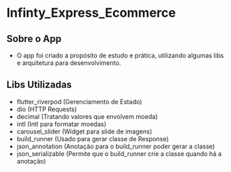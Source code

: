 # Infinty_Express_Ecommerce

## Sobre o App

- O app foi criado a propósito de estudo e prática, utilizando algumas libs e arquitetura para desenvolvimento.


## Libs Utilizadas

- flutter_riverpod (Gerenciamento de Estado)
- dio (HTTP Requests)
- decimal (Tratando valores que envolvem moeda)
- intl (Intl para formatar moedas)
- carousel_slider (Widget para slide de imagens)
- build_runner (Usado para gerar classe de Response)
- json_annotation (Anotação para o build_runner poder gerar a classe)
- json_serializable (Permite que o build_runner crie a classe quando há a anotação)
